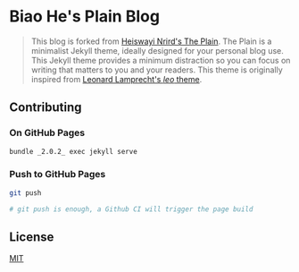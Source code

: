 # Biao He's Plain Blog

> This blog is forked from [Heiswayi Nrird's The Plain](https://github.com/heiswayi/the-plain).
> The Plain is a minimalist Jekyll theme, ideally designed for your personal blog use. This Jekyll theme provides a minimum distraction so you can focus on writing that matters to you and your readers. This theme is originally inspired from [Leonard Lamprecht's _leo_ theme](https://github.com/leo/leo.github.io).

## Contributing

### On GitHub Pages

```bash
bundle _2.0.2_ exec jekyll serve
```

### Push to GitHub Pages

```bash
git push

# git push is enough, a Github CI will trigger the page build
```

## License

[MIT](LICENSE)
